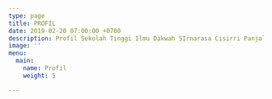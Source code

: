 ```yaml
---
type: page
title: PROFIL
date: 2019-02-20 07:00:00 +0700
description: Profil Sekolah Tinggi Ilmu Dakwah SIrnarasa Cisirri Panjalu Ciamis
image: ''
menu:
  main:
    name: Profil
    weight: 5

---
```

